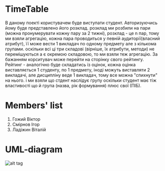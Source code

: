 TimeTable
=========

В даному поекті користувачем буде виступати студент. Авторизуючись йому буде представлено його розклад.
розклад ми розбили на пари (можна пронумерувати кожну пару за 2 тижні), розклад - це n пар, тому ми взяли агрегацію, кожна пара проводиться у певній аудиторії(власний атрибут), її може вести 1 викладач по одному предмету але з кількома групами. оскільки всі ці три складові (вірніше, їх атрибути, методи) не перемішуються а є окремою складовою, то ми взяли теж агрегацію.
За бажанням корситувач може перейти на сторінку свого рейтингу.
Рейтинг - аналогічно буде складатись із оцінок, кожна оцінка виставляється 1 студенту, по 1 предмету, іноді можуть виставляти 2 викладачі, але дисципліну веде 1 викладач, тому все можна "спихнути" на нього.
і ми взяли що стдент наслідує групу оскільки студент має тіж властивості що й група (назва, рік формування) плюс свої (ПІБ).

Members' list
=============
1. Гожий Віктор
2. Смірнов Ігор
3. Ладіжин Віталій

# UML-diagram #

![alt tag](http://cs607131.vk.me/v607131273/6c4b/YPMCHAI2VNg.jpg)
